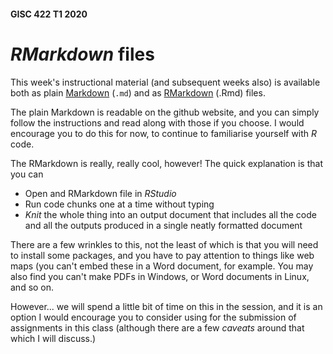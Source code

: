 #### GISC 422 T1 2020
# *RMarkdown* files
This week's instructional material (and subsequent weeks also) is available both as plain [Markdown](00-introducing-spatstat.md) (`.md`) and as [RMarkdown](00-introducing-spatstat.Rmd) (.Rmd) files.

The plain Markdown is readable on the github website, and you can simply follow the instructions and read along with those if you choose. I would encourage you to do this for now, to continue to familiarise yourself with *R* code.

The RMarkdown is really, really cool, however! The quick explanation is that you can

+ Open and RMarkdown file in *RStudio*
+ Run code chunks one at a time without typing
+ *Knit* the whole thing into an output document that includes all the code and all the outputs produced in a single neatly formatted document

There are a few wrinkles to this, not the least of which is that you will need to install some packages, and you have to pay attention to things like web maps (you can't embed these in a Word document, for example. You may also find you can't make PDFs in Windows, or Word documents in Linux, and so on.

However... we will spend a little bit of time on this in the session, and it is an option I would encourage you to consider using for the submission of assignments in this class (although there are a few *caveats* around that which I will discuss.)
